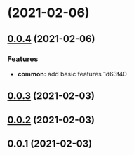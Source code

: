 #  (2021-02-06)



## [0.0.4](/compare/v0.0.3...0.0.4) (2021-02-06)


### Features

* **common:** add basic features 1d63f40



## [0.0.3](/compare/v0.0.2...v0.0.3) (2021-02-03)



## [0.0.2](/compare/v0.0.1...v0.0.2) (2021-02-03)



## 0.0.1 (2021-02-03)




